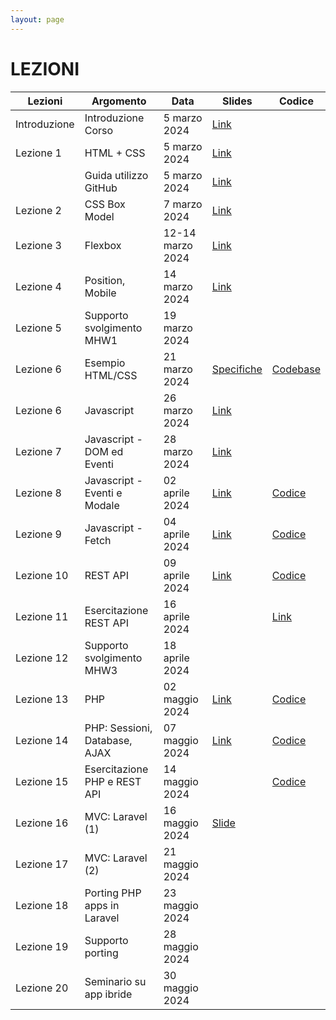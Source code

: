 ```yaml
---
layout: page
---
```


# LEZIONI

| Lezioni      | Argomento                        | Data           | Slides                          | Codice      |
|--------------|----------------------------------|----------------|-------------------------------  |-------------|
| Introduzione | Introduzione Corso               | 5 marzo 2024   | [Link](https://drive.google.com/file/d/1ASGInH1ss0n3VCtF0MWe4UsBe_EkPJNx/view?usp=sharing) |
| Lezione 1    | HTML + CSS                       | 5 marzo 2024   | [Link](https://drive.google.com/file/d/17aelb9oak3HyO7KguJufS9jACzcajrNK/view?usp=sharing) |
|              | Guida utilizzo GitHub            | 5 marzo 2024   | [Link](https://drive.google.com/file/d/1_2KkKbKc27C-OOTsVI4UUHMcGPl-q7AI/view?usp=sharing) |
| Lezione 2    | CSS Box Model                    | 7 marzo 2024   | [Link](https://drive.google.com/file/d/1KIqOZYJAj3Ez8lU1L-yTLZGTc2Ove4m0/view?usp=sharing)|
| Lezione 3    | Flexbox                          | 12-14 marzo 2024  | [Link](https://drive.google.com/file/d/1ia4jZ22XbLuuYOqmOXASutpZ7HMWg5xP/view?usp=sharing) |
| Lezione 4    | Position, Mobile                 | 14 marzo 2024  | [Link](https://drive.google.com/file/d/1xktXHt3LeWJ3xDRQemt0Z6fBrnXuAuaZ/view?usp=drive_link) |  |
| Lezione 5    | Supporto svolgimento MHW1        | 19 marzo 2024  |  |
| Lezione 6    | Esempio HTML/CSS                 | 21 marzo 2024  | [Specifiche](./esempio_html_css.md) | [Codebase](./codebase.zip)
| Lezione 6    | Javascript                       | 26 marzo 2024  | [Link](https://drive.google.com/file/d/12mYaKZMJuLLi2cc-VVBQ5ClpzZOAInFH/view?usp=sharing) |  |
| Lezione 7    | Javascript - DOM ed Eventi       | 28 marzo 2024  |  [Link](https://drive.google.com/file/d/1CVEK1uC_GUI0XLvqdX3_2Fca-4A4fBPY/view?usp=sharing)|  |
| Lezione 8    | Javascript - Eventi e Modale      | 02 aprile 2024 | [Link](https://docs.google.com/presentation/d/1snLf-yKluUl_sKD_8hC7HaI7hcQ-zthb/edit?usp=sharing&ouid=106514760952768214812&rtpof=true&sd=true)  | [Codice](https://drive.google.com/file/d/13q5lj32rN5lkZTMst1Rm7IFixn6rJu3e/view?usp=sharing) |
| Lezione 9    | Javascript - Fetch               | 04 aprile 2024 | [Link](https://drive.google.com/file/d/1rYlDjDyCUFiWXj4K-U7mqTKwzLEzi8fm/view?usp=sharing) | [Codice](https://drive.google.com/file/d/1OYBHegCAtRzpppOcHBgqQlR4wJKzz5JK/view?usp=sharing)
| Lezione 10   | REST API                         | 09 aprile 2024 | [Link](https://drive.google.com/file/d/1ITkMZQcVYfm2ToyXM5SR3asZecHUkXAt/view?usp=sharing) | [Codice](https://drive.google.com/file/d/1eQJXl1gw-jvsa4DvL6nQxaKurhb5Wjge/view?usp=drivesdk) |
| Lezione 11   | Esercitazione REST API           | 16 aprile 2024 |  | [Link](https://drive.google.com/file/d/1GeJYYNwi84mcYZRuojhL7PXGYjOhaqa_/view?usp=sharing) |
| Lezione 12   | Supporto svolgimento MHW3        | 18 aprile 2024 |  |  |
| Lezione 13   | PHP                              | 02 maggio 2024 | [Link](https://drive.google.com/file/d/1wsDB7VkbKdzQhBwK8JC-dY5f9EC0SEeS/view?usp=sharing) | [Codice](https://drive.google.com/file/d/1K6hfGa_td9vcvePtbLIMskHiTCK5sd6L/view?usp=sharing)  |
| Lezione 14   | PHP: Sessioni, Database, AJAX    | 07 maggio 2024 | [Link](https://drive.google.com/file/d/1yxogHuev29sC-E7lFhxSrsb7pEZqPBv8/view?usp=sharing) | [Codice](https://drive.google.com/file/d/12ukcMzcndyiVKx8VMLTplkbG9CaEC6TM/view?usp=sharing) |
| Lezione 15   | Esercitazione PHP e REST API     | 14 maggio 2024 |  | [Codice](https://drive.google.com/file/d/1mo2lNKwEfjXGJAT-h71P9iegbA-6UCIw/view?usp=sharing) |
| Lezione 16   | MVC: Laravel (1)                 | 16 maggio 2024 | [Slide](https://studentiunict-my.sharepoint.com/:b:/g/personal/simone_palazzo_unict_it/EYuNHeB3JLtDhJac-lT6G68BzfokL8K3ieE30A4Qu_L7zg?e=I5h9sb) |
| Lezione 17   | MVC: Laravel (2)                 | 21 maggio 2024 |  |
| Lezione 18   | Porting PHP apps in Laravel      | 23 maggio 2024 |  |  |
| Lezione 19   | Supporto porting                 | 28 maggio 2024 |  |
| Lezione 20   | Seminario su app ibride          | 30 maggio 2024 |  |
